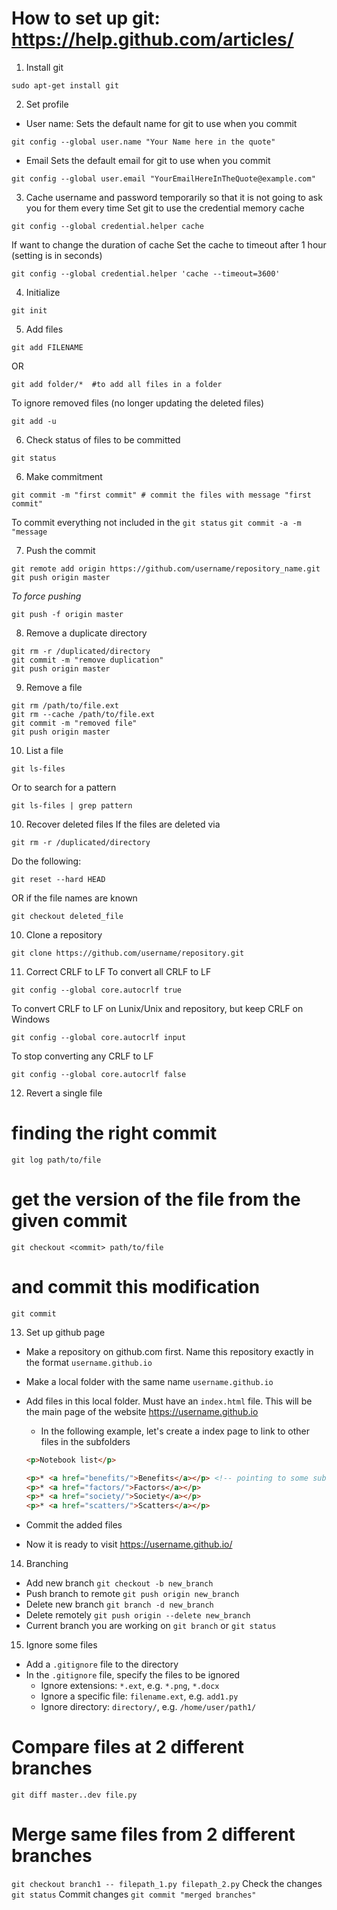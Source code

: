 # How to set up git: https://help.github.com/articles/
1. Install git
```
sudo apt-get install git
```
2. Set profile
  * User name:
  Sets the default name for git to use when you commit
  ```
  git config --global user.name "Your Name here in the quote"
  ```
  * Email
  Sets the default email for git to use when you commit
  ```
  git config --global user.email "YourEmailHereInTheQuote@example.com"
  ```
3. Cache username and password temporarily so that it is not going to ask you for them every time
  Set git to use the credential memory cache
```
git config --global credential.helper cache
```
  If want to change the duration of cache
  Set the cache to timeout after 1 hour (setting is in seconds)
  ```
  git config --global credential.helper 'cache --timeout=3600'
  ```

4. Initialize
```
git init
```
5. Add files
```
git add FILENAME
```
OR
```
git add folder/*  #to add all files in a folder
```
To ignore removed files (no longer updating the deleted files)
```
git add -u
```
6. Check status of files to be committed
```
git status
```

6. Make commitment
```
git commit -m "first commit" # commit the files with message "first commit"
```
To commit everything not included in the `git status`
`git commit -a -m "message`

7. Push the commit
```
git remote add origin https://github.com/username/repository_name.git
git push origin master
```
 *To force pushing*
```
git push -f origin master
```

8. Remove a duplicate directory
```
git rm -r /duplicated/directory
git commit -m "remove duplication"
git push origin master
```

9. Remove a file
```
git rm /path/to/file.ext
git rm --cache /path/to/file.ext
git commit -m "removed file"
git push origin master
```

10. List a file
```
git ls-files
```

Or to search for a pattern
```
git ls-files | grep pattern
```



10. Recover deleted files
If the files are deleted via
```
git rm -r /duplicated/directory
```
Do the following:
```
git reset --hard HEAD
```
OR if the file names are known
```
git checkout deleted_file
```
10. Clone a repository
```
git clone https://github.com/username/repository.git
```

11. Correct CRLF to LF
To convert all CRLF to LF
```
git config --global core.autocrlf true
```
To convert CRLF to LF on Lunix/Unix and repository, but keep CRLF on Windows
```
git config --global core.autocrlf input
```
To stop converting any CRLF to LF
```
git config --global core.autocrlf false
```

12. Revert a single file
# finding the right commit
`git log path/to/file`
# get the version of the file from the given commit
`git checkout <commit> path/to/file`
# and commit this modification
`git commit`

13. Set up github page
* Make a repository on github.com first. Name this repository exactly in the format `username.github.io`
* Make a local folder with the same name `username.github.io`
* Add files in this local folder. Must have an `index.html` file. This will be the main page of the website https://username.github.io
  - In the following example, let's create a index page to link to other files in the subfolders

  ```html
  <p>Notebook list</p>

  <p>* <a href="benefits/">Benefits</a></p> <!-- pointing to some subfolder-->
  <p>* <a href="factors/">Factors</a></p>
  <p>* <a href="society/">Society</a></p>
  <p>* <a href="scatters/">Scatters</a></p>
  ```
* Commit the added files
* Now it is ready to visit https://username.github.io/

14. Branching
* Add new branch
`git checkout -b new_branch`
* Push branch to remote
`git push origin new_branch`
* Delete new branch
`git branch -d new_branch`
* Delete remotely
`git push origin --delete new_branch`
* Current branch you are working on
`git branch`
or
`git status`

15. Ignore some files
* Add a `.gitignore` file to the directory
* In the `.gitignore` file, specify the files to be ignored
  - Ignore extensions: `*.ext`, e.g. `*.png`, `*.docx`
  - Ignore a specific file: `filename.ext`, e.g. `add1.py`
  - Ignore directory: `directory/`, e.g. `/home/user/path1/`
  
# Compare files at 2 different branches
`git diff master..dev file.py`

# Merge same files from 2 different branches
`git checkout branch1 -- filepath_1.py filepath_2.py`
Check the changes 
`git status`
Commit changes
`git commit "merged branches"`
